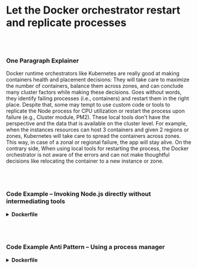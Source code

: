 # Let the Docker orchestrator restart and replicate processes

<br/><br/>

### One Paragraph Explainer

Docker runtime orchestrators like Kubernetes are really good at making containers health and placement decisions: They will take care to maximize the number of containers, balance them across zones, and can conclude many cluster factors while making these decisions. Goes without words, they identify failing processes (i.e., containers) and restart them in the right place. Despite that, some may tempt to use custom code or tools to replicate the Node process for CPU utilization or restart the process upon failure (e.g., Cluster module, PM2). These local tools don't have the perspective and the data that is available on the cluster level. For example, when the instances resources can host 3 containers and given 2 regions or zones, Kubernetes will take care to spread the containers across zones. This way, in case of a zonal or regional failure, the app will stay alive. On the contrary side, When using local tools for restarting the process, the Docker orchestrator is not aware of the errors and can not make thoughtful decisions like relocating the container to a new instance or zone.

<br/><br/>

### Code Example – Invoking Node.js directly without intermediating tools

<details>

<summary><strong>Dockerfile</strong></summary>

```

FROM node:12-slim

# The build logic comes here

CMD ["node", "index.js"]
```

</details>

<br/><br/>

### Code Example Anti Pattern – Using a process manager

<details>

<summary><strong>Dockerfile</strong></summary>

```
FROM node:12-slim

# The build logic comes here

CMD ["pm2-runtime", "indes.js"]
```

</details>
